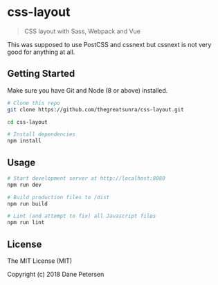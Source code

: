 # css-layout

> CSS layout with Sass, Webpack and Vue

This was supposed to use PostCSS and cssnext but cssnext is not very good for anything at all.

## Getting Started

Make sure you have Git and Node (8 or above) installed.

```bash
# Clone this repo
git clone https://github.com/thegreatsunra/css-layout.git

cd css-layout

# Install dependencies
npm install
```

## Usage

```bash
# Start development server at http://localhost:8080
npm run dev

# Build production files to /dist
npm run build

# Lint (and attempt to fix) all Javascript files
npm run lint
```

## License

The MIT License (MIT)

Copyright (c) 2018 Dane Petersen
